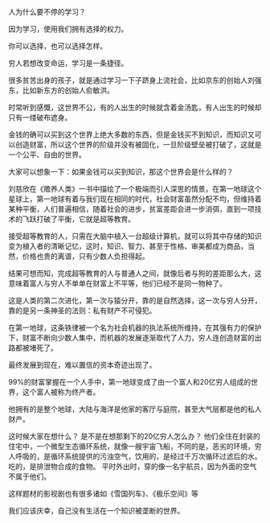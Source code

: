 人为什么要不停的学习？

因为学习，使用我们拥有选择的权力。

你可以选择，也可以选择怎样。

穷人若想改变命运，学习是一条捷径。

很多贫苦出身的孩子，就是通过学习一下子跻身上流社会，比如京东的创始人刘强东，比如新东方的创始人俞敏洪。

时常听到感慨，这世界不公，有的人出生的时候就含着金汤匙，有人出生的时候却只有一缕破布遮身。

金钱的确可以买到这个世界上绝大多数的东西，但是金钱买不到知识，而知识又可以创造财富，所以这个世界的阶级并没有被固化，一旦阶级壁垒被打破了，这就是一个公平、自由的世界。

大家可以想象一下：如果金钱可以买到知识，那这个世界会是什么样的？

刘慈欣在《赡养人类》一书中描绘了一个极端而引人深思的情景，在第一地球这个星球上，第一地球有着与我们现在相同的时代，社会财富虽然分配不均，但维持着某种平衡，人们普遍相信，随着社会的进步，贫富差距会进一步消弭，直到一项技术的飞跃打破了平衡，它就是超等教育。

接受超等教育的人，只需在大脑中植入一台超级计算机，就可以将其中存储的知识变为植入者的清晰记忆，这时，知识、智力、甚至于性格、审美都成为商品，当然，价格也贵的离谱，只有少数人负担得起。

结果可想而知，完成超等教育的人与普通人之间，就像后者与狗的差距那么大，这意味着富人与穷人不单单在财富上不平等，他们已经不是同一物种了。

这是人类的第二次进化，第一次与猿分开，靠的是自然选择，这一次与穷人分开，靠的是另一条神圣的法则：私有财产不可侵犯。

在第一地球，这条铁律被一个名为社会机器的执法系统所维持，在其强有力的保护下，财富不断向少数人集中，而机器的发展逐渐取代了人力，穷人连创造财富的出路都被堵死了。

最终发展到现在，难以置信的资本奇迹出现了。

99%的财富掌握在一个人手中，第一地球变成了由一个富人和20亿穷人组成的世界，这个富人被称为终产者。

他拥有的是整个地球，大陆与海洋是他家的客厅与庭院，甚至大气层都是他的私人财产。

这时候大家在想什么？
是不是在想那剩下的20亿穷人怎么办？
他们全住在封装的住宅中，一个微型生态循环系统，就像一艘宇宙飞船，不同的是，恶劣的环境，穷人呼吸的，是循环系统提供的污浊空气，饮用的，是经过千万次循环过滤后的水。
吃的，是排泄物合成的食物。
平时外出时，穿的像一名宇航员，因为外面的空气不属于他们。

这样题材的影视剧也有很多诸如《雪国列车》、《极乐空间》等

我们应该庆幸，自己没有生活在一个知识被垄断的世界。
